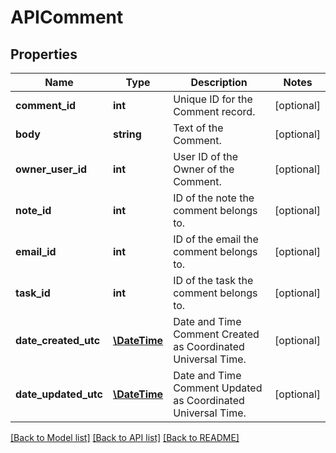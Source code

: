 # APIComment

## Properties
Name | Type | Description | Notes
------------ | ------------- | ------------- | -------------
**comment_id** | **int** | Unique ID for the Comment record. | [optional] 
**body** | **string** | Text of the Comment. | [optional] 
**owner_user_id** | **int** | User ID of the Owner of the Comment. | [optional] 
**note_id** | **int** | ID of the note the comment belongs to. | [optional] 
**email_id** | **int** | ID of the email the comment belongs to. | [optional] 
**task_id** | **int** | ID of the task the comment belongs to. | [optional] 
**date_created_utc** | [**\DateTime**](\DateTime.md) | Date and Time Comment Created as Coordinated Universal Time. | [optional] 
**date_updated_utc** | [**\DateTime**](\DateTime.md) | Date and Time Comment Updated as Coordinated Universal Time. | [optional] 

[[Back to Model list]](../README.md#documentation-for-models) [[Back to API list]](../README.md#documentation-for-api-endpoints) [[Back to README]](../README.md)


